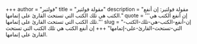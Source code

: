 +++
author = "فولتير"
title = "مقولة فولتير"
description = "مقولة فولتير: إن أنفع الكتب هي تلك الكتب التي تستحث القارئ على إتمامها."
quote = '''إن أنفع الكتب هي تلك الكتب التي تستحث القارئ على إتمامها.''' 
slug = "إن-أنفع-الكتب-هي-تلك-الكتب-التي-تستحث-القارئ-على-إتمامها"
+++
إن أنفع الكتب هي تلك الكتب التي تستحث القارئ على إتمامها.

